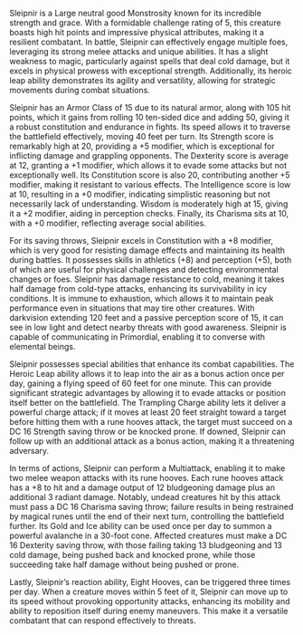 Sleipnir is a Large neutral good Monstrosity known for its incredible strength and grace. With a formidable challenge rating of 5, this creature boasts high hit points and impressive physical attributes, making it a resilient combatant. In battle, Sleipnir can effectively engage multiple foes, leveraging its strong melee attacks and unique abilities. It has a slight weakness to magic, particularly against spells that deal cold damage, but it excels in physical prowess with exceptional strength. Additionally, its heroic leap ability demonstrates its agility and versatility, allowing for strategic movements during combat situations.

Sleipnir has an Armor Class of 15 due to its natural armor, along with 105 hit points, which it gains from rolling 10 ten-sided dice and adding 50, giving it a robust constitution and endurance in fights. Its speed allows it to traverse the battlefield effectively, moving 40 feet per turn. Its Strength score is remarkably high at 20, providing a +5 modifier, which is exceptional for inflicting damage and grappling opponents. The Dexterity score is average at 12, granting a +1 modifier, which allows it to evade some attacks but not exceptionally well. Its Constitution score is also 20, contributing another +5 modifier, making it resistant to various effects. The Intelligence score is low at 10, resulting in a +0 modifier, indicating simplistic reasoning but not necessarily lack of understanding. Wisdom is moderately high at 15, giving it a +2 modifier, aiding in perception checks. Finally, its Charisma sits at 10, with a +0 modifier, reflecting average social abilities.

For its saving throws, Sleipnir excels in Constitution with a +8 modifier, which is very good for resisting damage effects and maintaining its health during battles. It possesses skills in athletics (+8) and perception (+5), both of which are useful for physical challenges and detecting environmental changes or foes. Sleipnir has damage resistance to cold, meaning it takes half damage from cold-type attacks, enhancing its survivability in icy conditions. It is immune to exhaustion, which allows it to maintain peak performance even in situations that may tire other creatures. With darkvision extending 120 feet and a passive perception score of 15, it can see in low light and detect nearby threats with good awareness. Sleipnir is capable of communicating in Primordial, enabling it to converse with elemental beings.

Sleipnir possesses special abilities that enhance its combat capabilities. The Heroic Leap ability allows it to leap into the air as a bonus action once per day, gaining a flying speed of 60 feet for one minute. This can provide significant strategic advantages by allowing it to evade attacks or position itself better on the battlefield. The Trampling Charge ability lets it deliver a powerful charge attack; if it moves at least 20 feet straight toward a target before hitting them with a rune hooves attack, the target must succeed on a DC 16 Strength saving throw or be knocked prone. If downed, Sleipnir can follow up with an additional attack as a bonus action, making it a threatening adversary.

In terms of actions, Sleipnir can perform a Multiattack, enabling it to make two melee weapon attacks with its rune hooves. Each rune hooves attack has a +8 to hit and a damage output of 12 bludgeoning damage plus an additional 3 radiant damage. Notably, undead creatures hit by this attack must pass a DC 16 Charisma saving throw; failure results in being restrained by magical runes until the end of their next turn, controlling the battlefield further. Its Gold and Ice ability can be used once per day to summon a powerful avalanche in a 30-foot cone. Affected creatures must make a DC 16 Dexterity saving throw, with those failing taking 13 bludgeoning and 13 cold damage, being pushed back and knocked prone, while those succeeding take half damage without being pushed or prone.

Lastly, Sleipnir’s reaction ability, Eight Hooves, can be triggered three times per day. When a creature moves within 5 feet of it, Sleipnir can move up to its speed without provoking opportunity attacks, enhancing its mobility and ability to reposition itself during enemy maneuvers. This make it a versatile combatant that can respond effectively to threats.